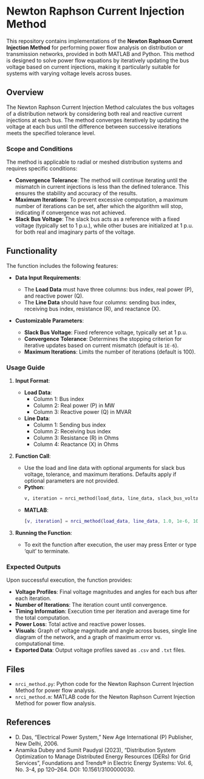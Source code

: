 # Newton Raphson Current Injection Method

This repository contains implementations of the **Newton Raphson Current Injection Method** for performing power flow analysis on distribution or transmission networks, provided in both MATLAB and Python. This method is designed to solve power flow equations by iteratively updating the bus voltage based on current injections, making it particularly suitable for systems with varying voltage levels across buses.

## Overview

The Newton Raphson Current Injection Method calculates the bus voltages of a distribution network by considering both real and reactive current injections at each bus. The method converges iteratively by updating the voltage at each bus until the difference between successive iterations meets the specified tolerance level.

### Scope and Conditions

The method is applicable to radial or meshed distribution systems and requires specific conditions:
- **Convergence Tolerance**: The method will continue iterating until the mismatch in current injections is less than the defined tolerance. This ensures the stability and accuracy of the results.
- **Maximum Iterations**: To prevent excessive computation, a maximum number of iterations can be set, after which the algorithm will stop, indicating if convergence was not achieved.
- **Slack Bus Voltage**: The slack bus acts as a reference with a fixed voltage (typically set to 1 p.u.), while other buses are initialized at 1 p.u. for both real and imaginary parts of the voltage.

## Functionality

The function includes the following features:
- **Data Input Requirements**:
  - The **Load Data** must have three columns: bus index, real power (P), and reactive power (Q).
  - The **Line Data** should have four columns: sending bus index, receiving bus index, resistance (R), and reactance (X).
  
- **Customizable Parameters**:
  - **Slack Bus Voltage**: Fixed reference voltage, typically set at 1 p.u.
  - **Convergence Tolerance**: Determines the stopping criterion for iterative updates based on current mismatch (default is `1E-6`).
  - **Maximum Iterations**: Limits the number of iterations (default is 100).

### Usage Guide

1. **Input Format**:
   - **Load Data**:
     - Column 1: Bus index
     - Column 2: Real power (P) in MW
     - Column 3: Reactive power (Q) in MVAR
   - **Line Data**:
     - Column 1: Sending bus index
     - Column 2: Receiving bus index
     - Column 3: Resistance (R) in Ohms
     - Column 4: Reactance (X) in Ohms

2. **Function Call**:
   - Use the load and line data with optional arguments for slack bus voltage, tolerance, and maximum iterations. Defaults apply if optional parameters are not provided.
   - **Python**:
     ```python
     v, iteration = nrci_method(load_data, line_data, slack_bus_voltage=1.0, tolerance=1e-6, max_iterations=100)
     ```
   - **MATLAB**:
     ```matlab
     [v, iteration] = nrci_method(load_data, line_data, 1.0, 1e-6, 100);
     ```

3. **Running the Function**:
   - To exit the function after execution, the user may press Enter or type ‘quit’ to terminate.

### Expected Outputs

Upon successful execution, the function provides:
- **Voltage Profiles**: Final voltage magnitudes and angles for each bus after each iteration.
- **Number of Iterations**: The iteration count until convergence.
- **Timing Information**: Execution time per iteration and average time for the total computation.
- **Power Loss**: Total active and reactive power losses.
- **Visuals**: Graph of voltage magnitude and angle across buses, single line diagram of the network, and a graph of maximum error vs. computational time.
- **Exported Data**: Output voltage profiles saved as `.csv` and `.txt` files.

## Files

- `nrci_method.py`: Python code for the Newton Raphson Current Injection Method for power flow analysis.
- `nrci_method.m`: MATLAB code for the Newton Raphson Current Injection Method for power flow analysis.

## References

- D. Das, “Electrical Power System,” New Age International (P) Publisher, New Delhi, 2006.
- Anamika Dubey and Sumit Paudyal (2023), “Distribution System Optimization to Manage Distributed Energy Resources (DERs) for Grid Services”, Foundations and Trends® in Electric Energy Systems: Vol. 6, No. 3-4, pp 120–264. DOI: 10.1561/3100000030.
